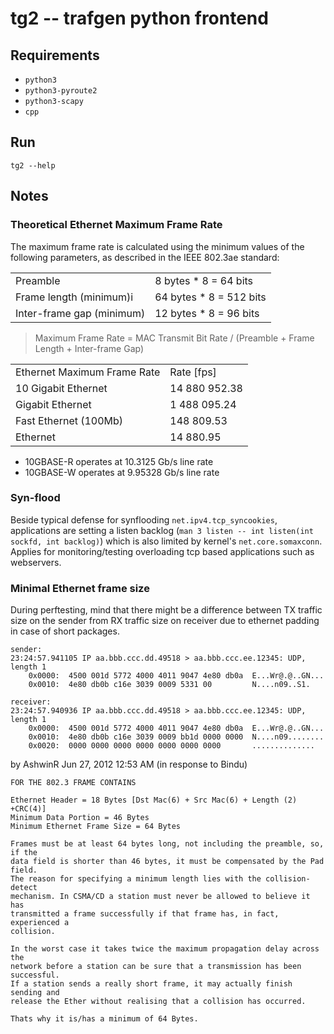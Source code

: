 # tg2 -- trafgen python frontend

## Requirements

* `python3`
* `python3-pyroute2`
* `python3-scapy`
* `cpp`


## Run

`tg2 --help`


## Notes

### Theoretical Ethernet Maximum Frame Rate

The maximum frame rate is calculated using the minimum values of the following parameters, as described in the IEEE 802.3ae standard:

| | |
|-|-|
| Preamble			| 8 bytes * 8 = 64 bits |
| Frame length (minimum)i	| 64 bytes * 8 = 512 bits |
| Inter-frame gap (minimum)	| 12 bytes * 8 = 96 bits |

> Maximum Frame Rate = MAC Transmit Bit Rate / (Preamble + Frame Length + Inter-frame Gap)

| | |
|-|-|
| Ethernet Maximum Frame Rate		| Rate [fps] |
| 10 Gigabit Ethernet			| 14 880 952.38 |
| Gigabit Ethernet			| 1 488 095.24 |
| Fast Ethernet (100Mb)			| 148 809.53 |
| Ethernet				| 14 880.95 |

* 10GBASE-R operates at 10.3125 Gb/s line rate
* 10GBASE-W operates at 9.95328 Gb/s line rate


### Syn-flood

Beside typical defense for synflooding `net.ipv4.tcp_syncookies`, applications
are setting a listen backlog (`man 3 listen -- int listen(int sockfd, int
backlog)`) which is also limited by kernel's `net.core.somaxconn`. Applies for
monitoring/testing overloading tcp based applications such as webservers.


### Minimal Ethernet frame size

During perftesting, mind that there might be a difference between TX traffic
size on the sender from RX traffic size on receiver due to ethernet padding in
case of short packages.

```
sender:
23:24:57.941105 IP aa.bbb.ccc.dd.49518 > aa.bbb.ccc.ee.12345: UDP, length 1
	0x0000:  4500 001d 5772 4000 4011 9047 4e80 db0a  E...Wr@.@..GN...
	0x0010:  4e80 db0b c16e 3039 0009 5331 00         N....n09..S1.

receiver:
23:24:57.940936 IP aa.bbb.ccc.dd.49518 > aa.bbb.ccc.ee.12345: UDP, length 1
	0x0000:  4500 001d 5772 4000 4011 9047 4e80 db0a  E...Wr@.@..GN...
	0x0010:  4e80 db0b c16e 3039 0009 bb1d 0000 0000  N....n09........
	0x0020:  0000 0000 0000 0000 0000 0000 0000       ..............
```

by AshwinR Jun 27, 2012 12:53 AM (in response to Bindu)
```
FOR THE 802.3 FRAME CONTAINS

Ethernet Header = 18 Bytes [Dst Mac(6) + Src Mac(6) + Length (2) +CRC(4)] 
Minimum Data Portion = 46 Bytes 
Minimum Ethernet Frame Size = 64 Bytes

Frames must be at least 64 bytes long, not including the preamble, so, if the
data field is shorter than 46 bytes, it must be compensated by the Pad field.
The reason for specifying a minimum length lies with the collision-detect
mechanism. In CSMA/CD a station must never be allowed to believe it has
transmitted a frame successfully if that frame has, in fact, experienced a
collision.

In the worst case it takes twice the maximum propagation delay across the
network before a station can be sure that a transmission has been successful.
If a station sends a really short frame, it may actually finish sending and
release the Ether without realising that a collision has occurred.

Thats why it is/has a minimum of 64 Bytes.
```
